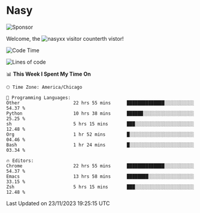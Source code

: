 # Nasy

<!--
<p align="center">
<img height="200" src="https://github-readme-stats.vercel.app/api?username=nasyxx&count_private=true&show_icons=true&theme=dracula&include_all_commits=true"/>
<img height="200" src="https://github-readme-stats.vercel.app/api/top-langs/?username=nasyxx&theme=dracula&hide=html,jupyter+notebook&count_private=true&show_icons=true"/>
</p>

  
----------------
-->

![Sponsor](https://img.shields.io/static/v1.svg?label=Sponsor&message=%E2%9D%A4&logo=GitHub&style=flat&color=pink)
 
Welcome, the ![nasyxx visitor counter](https://count.getloli.com/get/@nasyxx?theme=rule34)th vistor!
 
<!--START_SECTION:waka-->
![Code Time](http://img.shields.io/badge/Code%20Time-4%2C009%20hrs%2039%20mins-blue)

![Lines of code](https://img.shields.io/badge/From%20Hello%20World%20I%27ve%20Written-6.3%20million%20lines%20of%20code-blue)

📊 **This Week I Spent My Time On** 

```text
🕑︎ Time Zone: America/Chicago

💬 Programming Languages: 
Other                    22 hrs 55 mins      ██████████████░░░░░░░░░░░   54.37 % 
Python                   10 hrs 38 mins      ██████░░░░░░░░░░░░░░░░░░░   25.25 % 
sh                       5 hrs 15 mins       ███░░░░░░░░░░░░░░░░░░░░░░   12.48 % 
Org                      1 hr 52 mins        █░░░░░░░░░░░░░░░░░░░░░░░░   04.46 % 
Bash                     1 hr 24 mins        █░░░░░░░░░░░░░░░░░░░░░░░░   03.34 % 

🔥 Editors: 
Chrome                   22 hrs 55 mins      ██████████████░░░░░░░░░░░   54.37 % 
Emacs                    13 hrs 58 mins      ████████░░░░░░░░░░░░░░░░░   33.15 % 
Zsh                      5 hrs 15 mins       ███░░░░░░░░░░░░░░░░░░░░░░   12.48 % 
```


 Last Updated on 23/11/2023 19:25:15 UTC
<!--END_SECTION:waka-->

<!-- ![visitors](https://visitor-badge.laobi.icu/badge?page_id=nasyxx.nasyxx) -->
